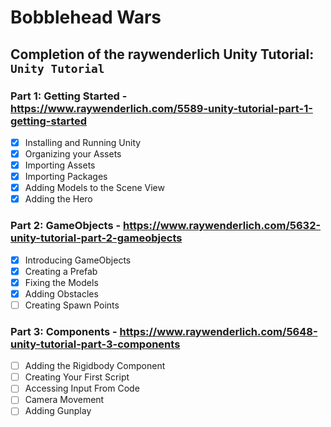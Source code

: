 # Bobblehead Wars

## Completion of the raywenderlich Unity Tutorial: `Unity Tutorial`

### Part 1: Getting Started - https://www.raywenderlich.com/5589-unity-tutorial-part-1-getting-started
- [X] Installing and Running Unity
- [X] Organizing your Assets
- [X] Importing Assets
- [X] Importing Packages
- [X] Adding Models to the Scene View
- [X] Adding the Hero

### Part 2: GameObjects - https://www.raywenderlich.com/5632-unity-tutorial-part-2-gameobjects
- [X] Introducing GameObjects
- [X] Creating a Prefab
- [X] Fixing the Models
- [X] Adding Obstacles
- [ ] Creating Spawn Points

### Part 3: Components - https://www.raywenderlich.com/5648-unity-tutorial-part-3-components
- [ ] Adding the Rigidbody Component
- [ ] Creating Your First Script
- [ ] Accessing Input From Code
- [ ] Camera Movement
- [ ] Adding Gunplay
